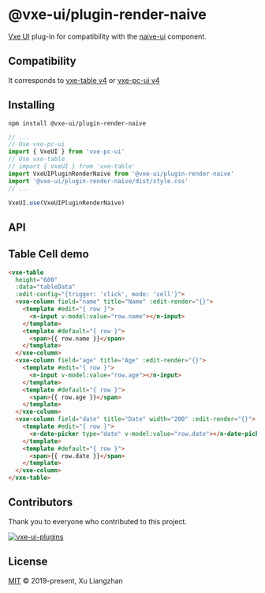 # @vxe-ui/plugin-render-naive

[Vxe UI](https://vxeui.com/) plug-in for compatibility with the [naive-ui](https://www.npmjs.com/package/naive-ui) component.

## Compatibility

It corresponds to [vxe-table v4](https://www.npmjs.com/package/vxe-table) or [vxe-pc-ui v4](https://www.npmjs.com/package/vxe-pc-ui)  

## Installing

```shell
npm install @vxe-ui/plugin-render-naive
```

```javascript
// ...
// Use vxe-pc-ui
import { VxeUI } from 'vxe-pc-ui'
// Use vxe-table
// import { VxeUI } from 'vxe-table'
import VxeUIPluginRenderNaive from '@vxe-ui/plugin-render-naive'
import '@vxe-ui/plugin-render-naive/dist/style.css'
// ...

VxeUI.use(VxeUIPluginRenderNaive)
```

## API

## Table Cell demo

```html
<vxe-table
  height="600"
  :data="tableData"
  :edit-config="{trigger: 'click', mode: 'cell'}">
  <vxe-column field="name" title="Name" :edit-render="{}">
    <template #edit="{ row }">
      <n-input v-model:value="row.name"></n-input>
    </template>
    <template #default="{ row }">
      <span>{{ row.name }}</span>
    </template>
  </vxe-column>
  <vxe-column field="age" title="Age" :edit-render="{}">
    <template #edit="{ row }">
      <n-input v-model:value="row.age"></n-input>
    </template>
    <template #default="{ row }">
      <span>{{ row.age }}</span>
    </template>
  </vxe-column>
  <vxe-column field="date" title="Date" width="200" :edit-render="{}">
    <template #edit="{ row }">
      <n-date-picker type="date" v-model:value="row.date"></n-date-picker>
    </template>
    <template #default="{ row }">
      <span>{{ row.date }}</span>
    </template>
  </vxe-column>
</vxe-table>
```

## Contributors

Thank you to everyone who contributed to this project.

[![vxe-ui-plugins](https://contrib.rocks/image?repo=x-extends/vxe-ui-plugins)](https://github.com/x-extends/vxe-ui-plugins/graphs/contributors)

## License

[MIT](LICENSE) © 2019-present, Xu Liangzhan
